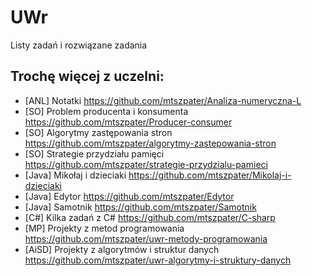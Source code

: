 # UWr
Listy zadań i rozwiązane zadania 


## Trochę więcej z uczelni:
* [ANL] Notatki https://github.com/mtszpater/Analiza-numeryczna-L
* [SO] Problem producenta i konsumenta https://github.com/mtszpater/Producer-consumer
* [SO] Algorytmy zastępowania stron https://github.com/mtszpater/algorytmy-zastepowania-stron
* [SO] Strategie przydziału pamięci https://github.com/mtszpater/strategie-przydzialu-pamieci
* [Java] Mikołaj i dzieciaki https://github.com/mtszpater/Mikolaj-i-dzieciaki
* [Java] Edytor https://github.com/mtszpater/Edytor
* [Java] Samotnik https://github.com/mtszpater/Samotnik
* [C#] Kilka zadań z C# https://github.com/mtszpater/C-sharp
* [MP] Projekty z metod programowania https://github.com/mtszpater/uwr-metody-programowania
* [AiSD] Projekty z algorytmów i struktur danych https://github.com/mtszpater/uwr-algorytmy-i-struktury-danych

